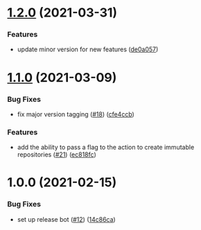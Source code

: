 # [1.2.0](https://github.com/HylandSoftware/trebuchet-action/compare/v1.1.0...v1.2.0) (2021-03-31)


### Features

* update minor version for new features ([de0a057](https://github.com/HylandSoftware/trebuchet-action/commit/de0a05766a2ca7a0e4c149f5d2d6df4091d12227))

# [1.1.0](https://github.com/HylandSoftware/trebuchet-action/compare/v1.0.0...v1.1.0) (2021-03-09)


### Bug Fixes

* fix major version tagging ([#18](https://github.com/HylandSoftware/trebuchet-action/issues/18)) ([cfe4ccb](https://github.com/HylandSoftware/trebuchet-action/commit/cfe4ccb9537942f0e02b1556af950b72c38b31b8))


### Features

* add the ability to pass a flag to the action to create immutable repositories ([#21](https://github.com/HylandSoftware/trebuchet-action/issues/21)) ([ec818fc](https://github.com/HylandSoftware/trebuchet-action/commit/ec818fc831ae0fcf56c0da508cabb56bcfcc92d2))

# 1.0.0 (2021-02-15)


### Bug Fixes

* set up release bot ([#12](https://github.com/HylandSoftware/trebuchet-action/issues/12)) ([14c86ca](https://github.com/HylandSoftware/trebuchet-action/commit/14c86cafeebd2bd38f28e99a8076f18bb8819658))
